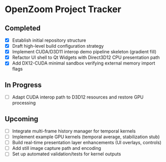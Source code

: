 # OpenZoom Project Tracker

## Completed
- [x] Establish initial repository structure
- [x] Draft high-level build configuration strategy
- [x] Implement CUDA/D3D11 interop demo pipeline skeleton (gradient fill)
- [x] Refactor UI shell to Qt Widgets with Direct3D12 CPU presentation path
- [x] Add DX12-CUDA minimal sandbox verifying external memory import flags

## In Progress
- [ ] Adapt CUDA interop path to D3D12 resources and restore GPU processing

## Upcoming
- [ ] Integrate multi-frame history manager for temporal kernels
- [ ] Implement example GPU kernels (temporal average, stabilization stub)
- [ ] Build real-time presentation layer enhancements (UI overlays, controls)
- [ ] Add still image capture path and encoding
- [ ] Set up automated validation/tests for kernel outputs
